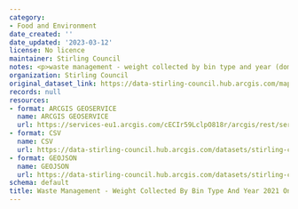 ```yaml
---
category:
- Food and Environment
date_created: ''
date_updated: '2023-03-12'
license: No licence
maintainer: Stirling Council
notes: <p>waste management - weight collected by bin type and year (domestic)</p>
organization: Stirling Council
original_dataset_link: https://data-stirling-council.hub.arcgis.com/maps/stirling-council::waste-management-weight-collected-by-bin-type-and-year-2021-onwards-domestic
records: null
resources:
- format: ARCGIS GEOSERVICE
  name: ARCGIS GEOSERVICE
  url: https://services-eu1.arcgis.com/cECIr59LclpO818r/arcgis/rest/services/waste%20management%20-%20weight%20collected%20by%20bin%20type%20and%20year%20(domestic)/FeatureServer/0
- format: CSV
  name: CSV
  url: https://data-stirling-council.hub.arcgis.com/datasets/stirling-council::waste-management-weight-collected-by-bin-type-and-year-2021-onwards-domestic.csv?outSR=%7B%22latestWkid%22%3A3857%2C%22wkid%22%3A102100%7D
- format: GEOJSON
  name: GEOJSON
  url: https://data-stirling-council.hub.arcgis.com/datasets/stirling-council::waste-management-weight-collected-by-bin-type-and-year-2021-onwards-domestic.geojson?outSR=%7B%22latestWkid%22%3A3857%2C%22wkid%22%3A102100%7D
schema: default
title: Waste Management - Weight Collected By Bin Type And Year 2021 Onwards (Domestic)
---
```

